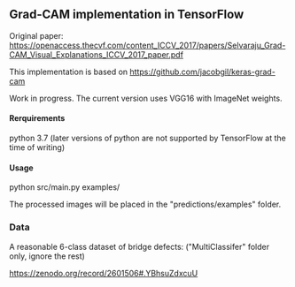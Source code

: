 ## Grad-CAM implementation in TensorFlow ##

Original paper: https://openaccess.thecvf.com/content_ICCV_2017/papers/Selvaraju_Grad-CAM_Visual_Explanations_ICCV_2017_paper.pdf

This implementation is based on https://github.com/jacobgil/keras-grad-cam

Work in progress. The current version uses VGG16 with ImageNet weights.

#### Rerquirements ####

python 3.7 (later versions of python are not supported by TensorFlow at the time of writing)

#### Usage ####

python src/main.py examples/

The processed images will be placed in the "predictions/examples" folder.

### Data ###

A reasonable 6-class dataset of bridge defects:
("MultiClassifer" folder only, ignore the rest)

https://zenodo.org/record/2601506#.YBhsuZdxcuU
